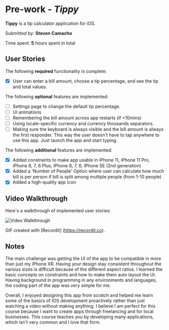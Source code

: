 # Pre-work - *Tippy*

**Tippy** is a tip calculator application for iOS.

Submitted by: **Steven Camacho**

Time spent: **5** hours spent in total

## User Stories

The following **required** functionality is complete:

* [X] User can enter a bill amount, choose a tip percentage, and see the tip and total values.

The following **optional** features are implemented:
* [ ] Settings page to change the default tip percentage.
* [ ] UI animations
* [ ] Remembering the bill amount across app restarts (if <10mins)
* [ ] Using locale-specific currency and currency thousands separators.
* [ ] Making sure the keyboard is always visible and the bill amount is always the first responder. This way the user doesn't have to tap anywhere to use this app. Just launch the app and start typing.

The following **additional** features are implemented:
- [X] Added constraints to make app usable in iPhone 11, iPhone 11 Pro, iPhone 8, 7, 6 Plus, iPhone 8, 7, 6, iPhone SE (2nd generation)
- [X] Added a 'Number of People' Option where user can calculate how much bill is per person if bill is split among multiple people (from 1-10 people)
- [X] Added a high-quality app icon

## Video Walkthrough 

Here's a walkthrough of implemented user stories:

<img src='http://g.recordit.co/7EvLSIDA7y.gif' title='Video Walkthrough' width='' alt='Video Walkthrough' />

GIF created with [Recordit] (https://recordit.co).

## Notes

The main challenge was getting the UI of the app to be compatible in more than just my iPhone XR. Having your design stay consistent throughout the various sizes is difficult because of the different aspect ratios. I learned the basic concepts on constraints and how to make them auto layout the UI. Having background in programming in any environments and languages, the coding part of the app was very simple for me. 

Overall, I enjoyed designing this app from scratch and helped me learn some of the basics of IOS development proactively rather than just watching a video without making anything. I believe I am perfect for this course because I want to create apps through freelancing and for local businesses. This course teaches you by developing many applications, which isn't very common and I love that form. 

